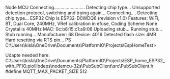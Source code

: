 Node MCU Connecting........................
Detecting chip type... Unsupported detection protocol, switching and trying again...
Connecting....
Detecting chip type... ESP32
Chip is ESP32-D0WDQ6 (revision v1.0)
Features: WiFi, BT, Dual Core, 240MHz, VRef calibration in efuse, Coding Scheme None
Crystal is 40MHz
MAC: 0c:b8:15:c1:a9:08
Uploading stub...
Running stub...
Stub running...
Manufacturer: 68
Device: 4016
Detected flash size: 4MB
Hard resetting via RTS pin...
PS C:\Users\kisla\OneDrive\Documents\PlatformIO\Projects\EspHomeTest> 

Udapte needed here:
C:\Users\kisla\OneDrive\Documents\PlatformIO\Projects\ESP_home_ESP32_with_PFIO\.pio\libdeps\nodemcu-32s\PubSubClient\src\PubSubClient.h
#define MQTT_MAX_PACKET_SIZE 512